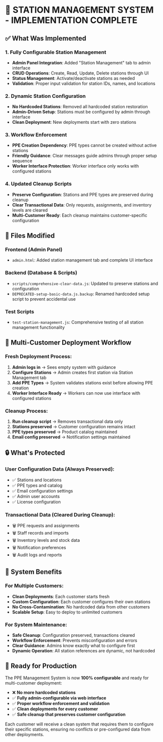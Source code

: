 # 🏢 STATION MANAGEMENT SYSTEM - IMPLEMENTATION COMPLETE

## ✅ **What Was Implemented**

### **1. Fully Configurable Station Management**
- **Admin Panel Integration**: Added "Station Management" tab to admin interface
- **CRUD Operations**: Create, Read, Update, Delete stations through UI
- **Status Management**: Activate/deactivate stations as needed
- **Validation**: Proper input validation for station IDs, names, and locations

### **2. Dynamic Station Configuration**
- **No Hardcoded Stations**: Removed all hardcoded station restoration
- **Admin-Driven Setup**: Stations must be configured by admin through interface
- **Clean Deployment**: New deployments start with zero stations

### **3. Workflow Enforcement**
- **PPE Creation Dependency**: PPE types cannot be created without active stations
- **Friendly Guidance**: Clear messages guide admins through proper setup sequence
- **Worker Interface Protection**: Worker interface only works with configured stations

### **4. Updated Cleanup Scripts**
- **Preserve Configuration**: Stations and PPE types are preserved during cleanup
- **Clear Transactional Data**: Only requests, assignments, and inventory levels are cleared
- **Multi-Customer Ready**: Each cleanup maintains customer-specific configuration

## 📂 **Files Modified**

### **Frontend (Admin Panel)**
- `admin.html`: Added station management tab and complete UI interface

### **Backend (Database & Scripts)**
- `scripts/comprehensive-clear-data.js`: Updated to preserve stations and configuration
- `DEPRECATED-setup-basic-data.js.backup`: Renamed hardcoded setup script to prevent accidental use

### **Test Scripts**
- `test-station-management.js`: Comprehensive testing of all station management functionality

## 🎯 **Multi-Customer Deployment Workflow**

### **Fresh Deployment Process:**
1. **Admin logs in** → Sees empty system with guidance
2. **Configure Stations** → Admin creates first station via Station Management tab
3. **Add PPE Types** → System validates stations exist before allowing PPE creation
4. **Worker Interface Ready** → Workers can now use interface with configured stations

### **Cleanup Process:**
1. **Run cleanup script** → Removes transactional data only
2. **Stations preserved** → Customer configuration remains intact
3. **PPE types preserved** → Product catalog maintained
4. **Email config preserved** → Notification settings maintained

## 🔒 **What's Protected**

### **User Configuration Data (Always Preserved):**
- ✅ Stations and locations
- ✅ PPE types and catalog
- ✅ Email configuration settings
- ✅ Admin user accounts
- ✅ License configuration

### **Transactional Data (Cleared During Cleanup):**
- 🗑️ PPE requests and assignments
- 🗑️ Staff records and imports
- 🗑️ Inventory levels and stock data
- 🗑️ Notification preferences
- 🗑️ Audit logs and reports

## 🎉 **System Benefits**

### **For Multiple Customers:**
- **Clean Deployments**: Each customer starts fresh
- **Custom Configuration**: Each customer configures their own stations
- **No Cross-Contamination**: No hardcoded data from other customers
- **Scalable Setup**: Easy to deploy to unlimited customers

### **For System Maintenance:**
- **Safe Cleanup**: Configuration preserved, transactions cleared
- **Workflow Enforcement**: Prevents misconfiguration and errors
- **Clear Guidance**: Admins know exactly what to configure first
- **Dynamic Operation**: All station references are dynamic, not hardcoded

## 🚀 **Ready for Production**

The PPE Management System is now **100% configurable** and ready for multi-customer deployment:

- ❌ **No more hardcoded stations**
- ✅ **Fully admin-configurable via web interface**
- ✅ **Proper workflow enforcement and validation**
- ✅ **Clean deployments for every customer**
- ✅ **Safe cleanup that preserves customer configuration**

Each customer will receive a clean system that requires them to configure their specific stations, ensuring no conflicts or pre-configured data from other deployments.